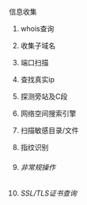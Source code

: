 信息收集

1. whois查询

2. 收集子域名

3. 端口扫描

4. 查找真实ip

5. 探测旁站及C段

6. 网络空间搜索引擎

7. 扫描敏感目录/文件

8. 指纹识别

9. ###### 非常规操作

10. ###### SSL/TLS证书查询

##### 

